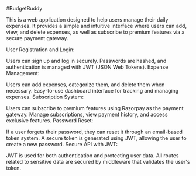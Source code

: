#BudgetBuddy

This is a web application designed to help users manage their daily expenses. It provides a simple and intuitive interface where users can add, view, and delete expenses, as well as subscribe to premium features via a secure payment gateway.

User Registration and Login:

Users can sign up and log in securely.
Passwords are hashed, and authentication is managed with JWT (JSON Web Tokens).
Expense Management:

Users can add expenses, categorize them, and delete them when necessary.
Easy-to-use dashboard interface for tracking and managing expenses.
Subscription System:

Users can subscribe to premium features using Razorpay as the payment gateway.
Manage subscriptions, view payment history, and access exclusive features.
Password Reset:

If a user forgets their password, they can reset it through an email-based token system.
A secure token is generated using JWT, allowing the user to create a new password.
Secure API with JWT:

JWT is used for both authentication and protecting user data.
All routes related to sensitive data are secured by middleware that validates the user's token.

